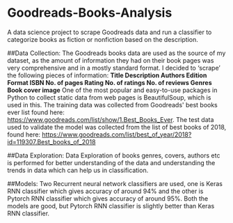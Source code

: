 # Goodreads-Books-Analysis
A data science project to scrape Goodreads data and run a classifier to categorize books as fiction or nonfiction based on the description.

##Data Collection:
The Goodreads books data are used as the source of my dataset, as the amount of information they had on their book pages was very comprehensive and in a mostly standard format. I decided to ‘scrape’ the following pieces of information:
**Title
Description
Authors
Edition
Format
ISBN
No. of pages
Rating
No. of ratings
No. of reviews
Genres
Book cover image**
One of the most popular and easy-to-use packages in Python to collect static data from web pages is BeautifulSoup, which is used in this. 
The training data was collected from Goodreads' best books ever list found here: https://www.goodreads.com/list/show/1.Best_Books_Ever.
The test data used to validate the model was collected from the list of best books of 2018, found here: https://www.goodreads.com/list/best_of_year/2018?id=119307.Best_books_of_2018

##Data Exploration:
Data Exploration of books genres, covers, authors etc is performed for better understanding of the data and understanding the trends in data which can help us in classification.


##Models:
Two Recurrent neural network classifiers are used, one is Keras RNN classifier which gives accuracy of around 94% and the other is Pytorch RNN classifier which gives accuracy of around 95%. Both the models are good, but Pytorch RNN classifier is slightly better than Keras RNN classifier.


